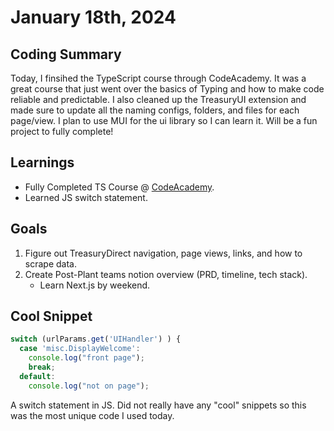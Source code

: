 # January 18th, 2024

## Coding Summary

Today, I finsihed the TypeScript course through CodeAcademy. It was a great course that just went over the basics of Typing and how to make code reliable and predictable. I also cleaned up the TreasuryUI extension and made sure to update all the naming configs, folders, and files for each page/view. I plan to use MUI for the ui library so I can learn it. Will be a fun project to fully complete!

## Learnings

- Fully Completed TS Course @ [CodeAcademy](https://www.codecademy.com/courses/learn-typescript/lessons/typescript-functions/exercises/introduction).
- Learned JS switch statement.

## Goals

1. Figure out TreasuryDirect navigation, page views, links, and how to scrape data.
2. Create Post-Plant teams notion overview (PRD, timeline, tech stack).
   - Learn Next.js by weekend.

## Cool Snippet

```javascript
switch (urlParams.get('UIHandler') ) {
  case 'misc.DisplayWelcome':
    console.log("front page");
    break;
  default:
    console.log("not on page");
```

A switch statement in JS. Did not really have any "cool" snippets so this was the most unique code I used today.
